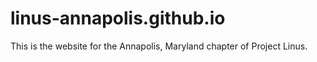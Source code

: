 # linus-annapolis.github.io

This is the website for the Annapolis, Maryland chapter of Project Linus.
